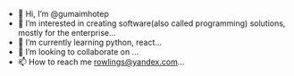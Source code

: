 - 👋 Hi, I’m @gumaimhotep
- 👀 I’m interested in creating software(also called programming) solutions, mostly for the enterprise...
- 🌱 I’m currently learning python, react...
- 💞️ I’m looking to collaborate on ...
- 📫 How to reach me rowlings@yandex.com...

<!---
gumaimhotep/gumaimhotep is a ✨ special ✨ repository because its `README.md` (this file) appears on your GitHub profile.
You can click the Preview link to take a look at your changes.
--->
